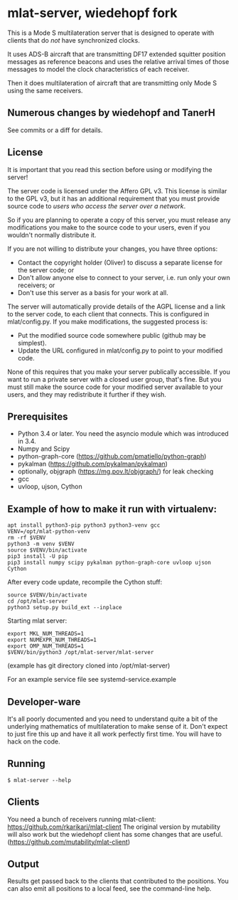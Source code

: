 # mlat-server, wiedehopf fork

This is a Mode S multilateration server that is designed to operate with
clients that do _not_ have synchronized clocks.

It uses ADS-B aircraft that are transmitting DF17 extended squitter position
messages as reference beacons and uses the relative arrival times of those
messages to model the clock characteristics of each receiver.

Then it does multilateration of aircraft that are transmitting only Mode S
using the same receivers.

## Numerous changes by wiedehopf and TanerH

See commits or a diff for details.

## License

It is important that you read this section before using or modifying the server!

The server code is licensed under the Affero GPL v3. This license is similar
to the GPL v3, but it has an additional requirement that you must provide
source code to _users who access the server over a network_.

So if you are planning to operate a copy of this server, you must release any
modifications you make to the source code to your users, even if you wouldn't
normally distribute it.

If you are not willing to distribute your changes, you have three options:

 * Contact the copyright holder (Oliver) to discuss a separate license for
   the server code; or
 * Don't allow anyone else to connect to your server, i.e. run only your
   own receivers; or
 * Don't use this server as a basis for your work at all.

The server will automatically provide details of the AGPL license and a link
to the server code, to each client that connects. This is configured in
mlat/config.py. If you make modifications, the suggested process is:

 * Put the modified source code somewhere public (github may be simplest).
 * Update the URL configured in mlat/config.py to point to your modified code.

None of this requires that you make your server publically accessible. If you
want to run a private server with a closed user group, that's fine. But you
must still make the source code for your modified server available to your
users, and they may redistribute it further if they wish.

## Prerequisites

 * Python 3.4 or later. You need the asyncio module which was introduced in 3.4.
 * Numpy and Scipy
 * python-graph-core (https://github.com/pmatiello/python-graph)
 * pykalman (https://github.com/pykalman/pykalman)
 * optionally, objgraph (https://mg.pov.lt/objgraph/) for leak checking
 * gcc
 * uvloop, ujson, Cython

## Example of how to make it run with virtualenv:

```
apt install python3-pip python3 python3-venv gcc
VENV=/opt/mlat-python-venv
rm -rf $VENV
python3 -m venv $VENV
source $VENV/bin/activate
pip3 install -U pip
pip3 install numpy scipy pykalman python-graph-core uvloop ujson Cython
```

After every code update, recompile the Cython stuff:
```
source $VENV/bin/activate
cd /opt/mlat-server
python3 setup.py build_ext --inplace
```

Starting mlat server:
```
export MKL_NUM_THREADS=1
export NUMEXPR_NUM_THREADS=1
export OMP_NUM_THREADS=1
$VENV/bin/python3 /opt/mlat-server/mlat-server
```
(example has git directory cloned into /opt/mlat-server)

For an example service file see systemd-service.example

## Developer-ware

It's all poorly documented and you need to understand quite a bit of the
underlying mathematics of multilateration to make sense of it. Don't expect
to just fire this up and have it all work perfectly first time. You will have
to hack on the code.

## Running

    $ mlat-server --help

## Clients

You need a bunch of receivers running mlat-client:
https://github.com/rkarikari/mlat-client
The original version by mutability will also work but the wiedehopf client has some changes that are useful.
(https://github.com/mutability/mlat-client)

## Output

Results get passed back to the clients that contributed to the positions.
You can also emit all positions to a local feed, see the command-line help.
